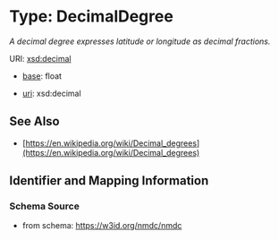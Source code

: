 # Type: DecimalDegree




_A decimal degree expresses latitude or longitude as decimal fractions._



URI: [xsd:decimal](http://www.w3.org/2001/XMLSchema#decimal)

* [base](https://w3id.org/linkml/base): float

* [uri](https://w3id.org/linkml/uri): xsd:decimal









## See Also

* [https://en.wikipedia.org/wiki/Decimal_degrees](https://en.wikipedia.org/wiki/Decimal_degrees)

## Identifier and Mapping Information







### Schema Source


* from schema: https://w3id.org/nmdc/nmdc



